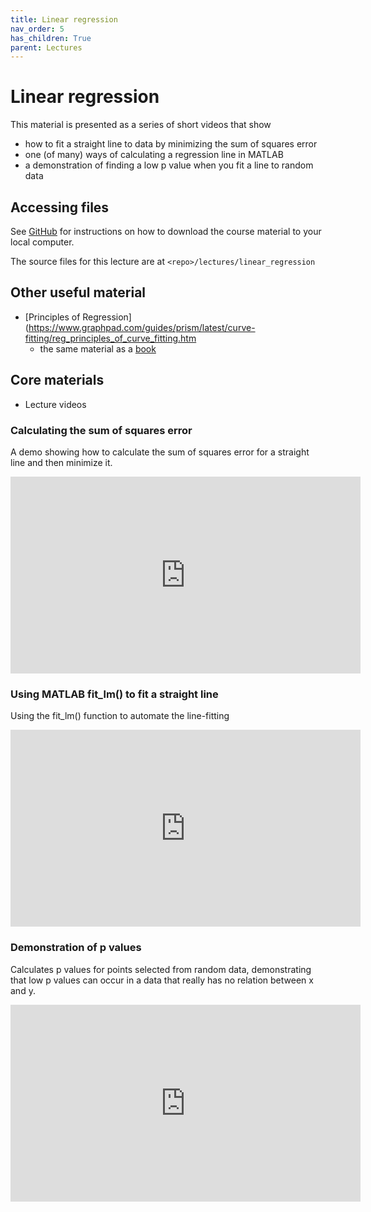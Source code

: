 ```yaml
---
title: Linear regression
nav_order: 5
has_children: True
parent: Lectures
---
```


# Linear regression

This material is presented as a series of short videos that show
+ how to fit a straight line to data by minimizing the sum of squares error
+ one (of many) ways of calculating a regression line in MATLAB
+ a demonstration of finding a low p value when you fit a line to random data

## Accessing files

See [GitHub](../../GitHub/GitHub.html) for instructions on how to download the course material to your local computer.

The source files for this lecture are at `<repo>/lectures/linear_regression`

## Other useful material

+ [Principles of Regression](https://www.graphpad.com/guides/prism/latest/curve-fitting/reg_principles_of_curve_fitting.htm
  + the same material as a [book](https://books.google.com/books/about/Fitting_Models_to_Biological_Data_Using.html?id=tIsjh56pI0IC)

## Core materials

+ Lecture videos

### Calculating the sum of squares error

A demo showing how to calculate the sum of squares error for a straight line and then minimize it.

<iframe width="560" height="315" src="https://uky.yuja.com/V/Video?v=2625225&node=9527715&a=1835299194&preload=false" frameborder="0" webkitallowfullscreen mozallowfullscreen allowfullscreen></iframe>


### Using MATLAB fit_lm() to fit a straight line

Using the fit_lm() function to automate the line-fitting

<iframe width="560" height="315" src="https://uky.yuja.com/V/Video?v=2625227&node=9527718&a=233539238&preload=false" frameborder="0" webkitallowfullscreen mozallowfullscreen allowfullscreen></iframe>

### Demonstration of p values

Calculates p values for points selected from random data, demonstrating that low p values can occur in a data that really has no relation between x and y.

<iframe width="560" height="315" src="https://uky.yuja.com/V/Video?v=2625230&node=9527722&a=990984512&preload=false" frameborder="0" webkitallowfullscreen mozallowfullscreen allowfullscreen></iframe>

